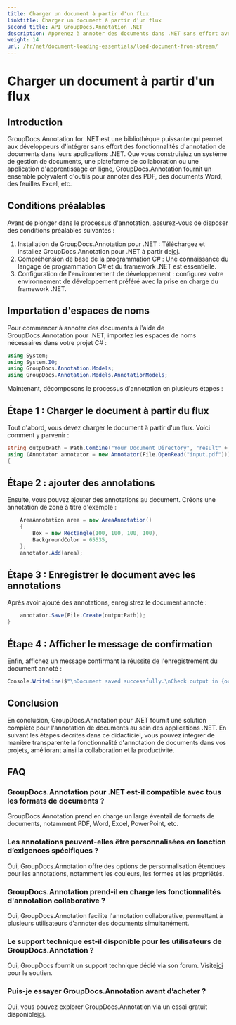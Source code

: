 ```yaml
---
title: Charger un document à partir d'un flux
linktitle: Charger un document à partir d'un flux
second_title: API GroupDocs.Annotation .NET
description: Apprenez à annoter des documents dans .NET sans effort avec GroupDocs.Annotation. Améliorez la collaboration et la productivité.
weight: 14
url: /fr/net/document-loading-essentials/load-document-from-stream/
---
```


# Charger un document à partir d'un flux

## Introduction
GroupDocs.Annotation for .NET est une bibliothèque puissante qui permet aux développeurs d'intégrer sans effort des fonctionnalités d'annotation de documents dans leurs applications .NET. Que vous construisiez un système de gestion de documents, une plateforme de collaboration ou une application d'apprentissage en ligne, GroupDocs.Annotation fournit un ensemble polyvalent d'outils pour annoter des PDF, des documents Word, des feuilles Excel, etc.
## Conditions préalables
Avant de plonger dans le processus d'annotation, assurez-vous de disposer des conditions préalables suivantes :
1. Installation de GroupDocs.Annotation pour .NET : Téléchargez et installez GroupDocs.Annotation pour .NET à partir de[ici](https://releases.groupdocs.com/annotation/net/).
2. Compréhension de base de la programmation C# : Une connaissance du langage de programmation C# et du framework .NET est essentielle.
3. Configuration de l'environnement de développement : configurez votre environnement de développement préféré avec la prise en charge du framework .NET.

## Importation d'espaces de noms
Pour commencer à annoter des documents à l'aide de GroupDocs.Annotation pour .NET, importez les espaces de noms nécessaires dans votre projet C# :
```csharp
using System;
using System.IO;
using GroupDocs.Annotation.Models;
using GroupDocs.Annotation.Models.AnnotationModels;
```

Maintenant, décomposons le processus d'annotation en plusieurs étapes :
## Étape 1 : Charger le document à partir du flux
Tout d'abord, vous devez charger le document à partir d'un flux. Voici comment y parvenir :
```csharp
string outputPath = Path.Combine("Your Document Directory", "result" + Path.GetExtension("input.pdf"));
using (Annotator annotator = new Annotator(File.OpenRead("input.pdf")))
{
```
## Étape 2 : ajouter des annotations
Ensuite, vous pouvez ajouter des annotations au document. Créons une annotation de zone à titre d'exemple :
```csharp
	AreaAnnotation area = new AreaAnnotation()
	{
		Box = new Rectangle(100, 100, 100, 100),
		BackgroundColor = 65535,
	};
	annotator.Add(area);
```
## Étape 3 : Enregistrer le document avec les annotations
Après avoir ajouté des annotations, enregistrez le document annoté :
```csharp
	annotator.Save(File.Create(outputPath));
}
```
## Étape 4 : Afficher le message de confirmation
Enfin, affichez un message confirmant la réussite de l'enregistrement du document annoté :
```csharp
Console.WriteLine($"\nDocument saved successfully.\nCheck output in {outputPath}.");
```

## Conclusion
En conclusion, GroupDocs.Annotation pour .NET fournit une solution complète pour l'annotation de documents au sein des applications .NET. En suivant les étapes décrites dans ce didacticiel, vous pouvez intégrer de manière transparente la fonctionnalité d'annotation de documents dans vos projets, améliorant ainsi la collaboration et la productivité.
## FAQ
### GroupDocs.Annotation pour .NET est-il compatible avec tous les formats de documents ?
GroupDocs.Annotation prend en charge un large éventail de formats de documents, notamment PDF, Word, Excel, PowerPoint, etc.
### Les annotations peuvent-elles être personnalisées en fonction d’exigences spécifiques ?
Oui, GroupDocs.Annotation offre des options de personnalisation étendues pour les annotations, notamment les couleurs, les formes et les propriétés.
### GroupDocs.Annotation prend-il en charge les fonctionnalités d'annotation collaborative ?
Oui, GroupDocs.Annotation facilite l'annotation collaborative, permettant à plusieurs utilisateurs d'annoter des documents simultanément.
### Le support technique est-il disponible pour les utilisateurs de GroupDocs.Annotation ?
 Oui, GroupDocs fournit un support technique dédié via son forum. Visite[ici](https://forum.groupdocs.com/c/annotation/10) pour le soutien.
### Puis-je essayer GroupDocs.Annotation avant d’acheter ?
 Oui, vous pouvez explorer GroupDocs.Annotation via un essai gratuit disponible[ici](https://releases.groupdocs.com/).